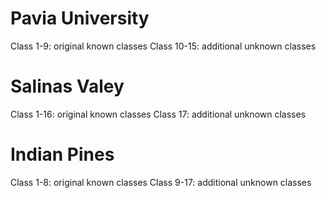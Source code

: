 # Pavia University
  Class 1-9: original known classes
  Class 10-15: additional unknown classes
# Salinas Valey
  Class 1-16: original known classes
  Class 17: additional unknown classes
# Indian Pines
  Class 1-8: original known classes
  Class 9-17: additional unknown classes

